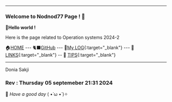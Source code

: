 ---

### Welcome to Nodnod77 Page ! 🚪


__👋Hello world !__

Here is the page related to Operation systems 2024-2



🏠[HOME](https://nodnod77.github.io/os242/) --- 🐈‍⬛[GitHub](https://github.com/Nodnod77) --- 📂[My LOG](TXT/mylog.txt){:target="_blank"} --- 🧷[LINKS](LINKS/){:target="_blank"} -- 🐼 [TIPS](TIPS/){:target="_blank"}

------------------------------------------------
Donia Sakji 

### Rev : Thursday 05 septemeber 21:31 2024
🍎 *Have a good day* ( •̀ ω •́ )✧
